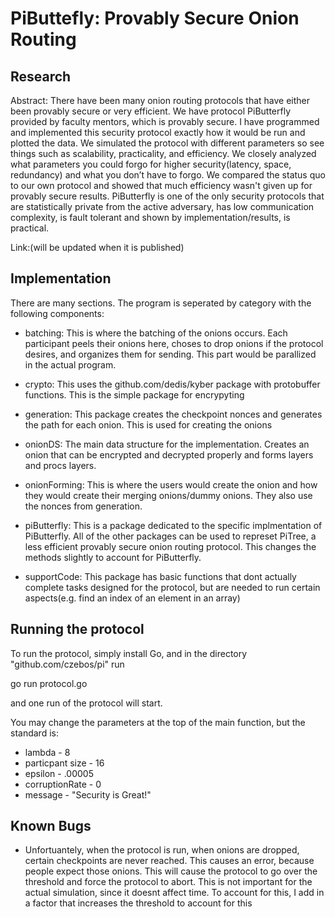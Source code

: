 # PiButtefly: Provably Secure Onion Routing

## Research
Abstract: There have been many onion routing protocols that have either been provably secure or very efficient. We have protocol PiButterfly provided by faculty mentors, which is provably secure. I have programmed and implemented this security protocol exactly how it would be run and plotted the data. We simulated the protocol with different parameters so see things such as scalability, practicality, and efficiency. We closely analyzed what parameters you could forgo for higher security(latency, space, redundancy) and what you don’t have to forgo. We compared the status quo to our own protocol and showed that much efficiency wasn't given up for provably secure results. PiButterfly is one of the only security protocols that are statistically private from the active adversary, has low communication complexity, is fault tolerant and shown by implementation/results, is practical.

Link:(will be updated when it is published)

## Implementation

There are many sections. The program is seperated by category with the following components:

* batching: This is where the batching of the onions occurs. Each participant peels their onions here, choses to drop onions if the protocol desires, and organizes them for sending. This part would be parallized in the actual program.

* crypto: This uses the github.com/dedis/kyber package with protobuffer functions. This is the simple package for encrypyting

* generation: This package creates the checkpoint nonces and generates the path for each onion. This is used for creating the onions

* onionDS: The main data structure for the implementation. Creates an onion that can be encrypted and decrypted properly and forms layers and procs layers.

* onionForming: This is where the users would create the onion and how they would create their merging onions/dummy onions. They also use the nonces from generation.

* piButterfly: This is a package dedicated to the specific implmentation of PiButterfly. All of the other packages can be used to represet PiTree, a less efficient provably secure onion routing protocol. This changes the methods slightly to account for PiButterfly.

* supportCode: This package has basic functions that dont actually complete tasks designed for the protocol, but are needed to run certain aspects(e.g. find an index of an element in an array)

## Running the protocol
To run the protocol, simply install Go, and in the directory "github.com/czebos/pi" run 
  
   go run protocol.go
   
and one run of the protocol will start.

You may change the parameters at the top of the main function, but the standard is:

* lambda - 8
* particpant size - 16
* epsilon - .00005
* corruptionRate - 0
* message - "Security is Great!"

## Known Bugs

* Unfortuantely, when the protocol is run, when onions are dropped, certain checkpoints are never reached. This causes an error, because people expect those onions. This will cause the protocol to go over the threshold and force the protocol to abort. This is not important for the actual simulation, since it doesnt affect time. To account for this, I add in a factor that increases the threshold to account for this
